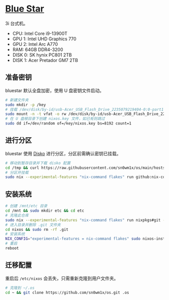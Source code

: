 # [Blue Star](https://youtu.be/sK92X82T3Sk)

3i 台式机。

- CPU: Intel Core i9-13900T
- GPU 1: Intel UHD Graphics 770
- GPU 2: Intel Arc A770
- RAM: 64GB DDR4-3200
- DISK 0: SK hynix PC801 2TB
- DISK 1: Acer Pretador GM7 2TB

## 准备密钥

bluestar 默认全盘加密，使用 U 盘密钥文件启动。

```bash
# 新建文件夹
sudo mkdir -p /key
# 挂载 /dev/disk/by-id/usb-Acer_USB_Flash_Drive_2235079219404-0:0-part1
sudo mount -n -t vfat -o rw /dev/disk/by-id/usb-Acer_USB_Flash_Drive_2235079219404-0:0-part1 /key
# 在 U 盘根目录下创建 nixos.key 文件，如已有则跳过
sudo dd if=/dev/random of=/key/nixos.key bs=8192 count=1
```

## 进行分区

bluestar 使用 [Disko](https://github.com/nix-community/disko) 进行分区，分区前需确认密钥已挂载。

```bash
# 移动到暂存目录并下载 disko 配置
cd /tmp && curl https://raw.githubusercontent.com/sn0wm1x/os/main/hosts/bluestar/disko.nix -o /tmp/disko.nix
# 分区并挂载
sudo nix --experimental-features "nix-command flakes" run github:nix-community/disko -- --mode disko /tmp/disko.nix
```

## 安装系统

```bash
# 创建 /mnt/etc 目录
cd /mnt && sudo mkdir etc && cd etc
# 克隆此仓库
sudo nix --experimental-features "nix-command flakes" run nixpkgs#git -- clone https://github.com/sn0wm1x/os.git nixos
# 进入目录并删除 .git 文件夹
cd nixos && sudo rm -rf .git
# 安装系统
NIX_CONFIG="experimental-features = nix-command flakes" sudo nixos-install --no-root-passwd --flake .#bluestar
# 重启
reboot
```

## 迁移配置

重启后 `/etc/nixos` 会丢失，只需重新克隆到用户文件夹。 

```bash
# 克隆到 ~/.os
cd ~ && git clone https://github.com/sn0wm1x/os.git .os
```
